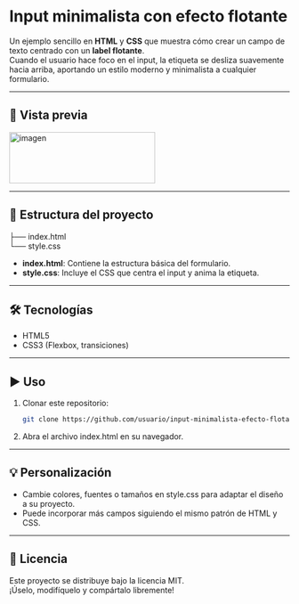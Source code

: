 # Input minimalista con efecto flotante

Un ejemplo sencillo en **HTML** y **CSS** que muestra cómo crear un campo de texto centrado con un **label flotante**.  
Cuando el usuario hace foco en el input, la etiqueta se desliza suavemente hacia arriba, aportando un estilo moderno y minimalista a cualquier formulario.

---

## 🚀 Vista previa
<img width="262" height="92" alt="imagen" src="https://github.com/user-attachments/assets/53138890-b6c8-415a-a833-4227f2cca723" />



---

## 📂 Estructura del proyecto
├── index.html <br>
└── style.css

- **index.html**: Contiene la estructura básica del formulario.  
- **style.css**: Incluye el CSS que centra el input y anima la etiqueta.

---

## 🛠️ Tecnologías
- HTML5  
- CSS3 (Flexbox, transiciones)

---

## ▶️ Uso
1. Clonar este repositorio:
   ```bash
   git clone https://github.com/usuario/input-minimalista-efecto-flotante.git

2. Abra el archivo index.html en su navegador.

---

## 💡 Personalización
- Cambie colores, fuentes o tamaños en style.css para adaptar el diseño a su proyecto.
- Puede incorporar más campos siguiendo el mismo patrón de HTML y CSS.

---

## 📜 Licencia
Este proyecto se distribuye bajo la licencia MIT. <br>
¡Úselo, modifíquelo y compártalo libremente!
